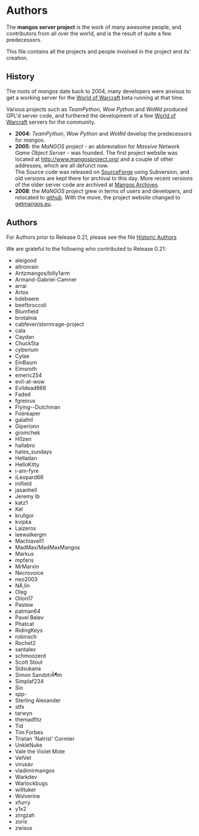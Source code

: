 Authors
=======
The **mangos server project** is the work of many awesome people, and contributors
from all over the world, and is the result of quite a few predecessors.

This file contains all the projects and people involved in the project and its'
creation.

History
-------
The roots of *mangos* date back to 2004, many developers were anxious to get
a working server for the [World of Warcraft][1] beta running at that time.

Various projects such as *TeamPython*, *Wow Python* and *WoWd* produced GPL'd
server code, and furthered the development of a few [World of Warcraft][1] servers for the community.

* **2004**: *TeamPython*, *Wow Python* and *WoWd* develop the predecessors for
  *mangos*.
* **2005**: the *MaNGOS project* - an abbreviation for *Massive Network Game
  Object Server* - was founded. The first project website was located at
  http://www.mangosproject.org/ and a couple of other addresses, which are all defunct now. <br />
  The Source code was released
  on [SourceForge][2] using Subversion, and old versions are kept there for
  archival to this day. More recent versions of the older server code are archived at [Mangos Archives][5].
* **2008**: the *MaNGOS project* grew in terms of users and developers,
  and relocated to [github][3]. With the move, the project website changed
  to [getmangos.eu][4].

Authors
-------
For Authors prior to Release 0.21, please see the file [Historic Authors](Authors_historic.md)

We are grateful to the following who contributed to Release 0.21:

* aleigood
* altronrain
* Antzmangos/billy1arm
* Armand-Gabriel-Camner
* arrai
* Artox
* bdebaere
* beefbroccoli
* Blumfield
* brotalnia
* cabfever/stormrage-project
* cala
* Caydan
* Chuck5ta
* cyberium
* Cylae
* EinBaum
* Elmsroth
* emeric254
* evil-at-wow
* Evildead666
* Faded
* fgreinus
* Flying--Dutchman
* Foereaper
* galathil
* Giperionn
* gromchek
* H0zen
* hallabro
* hates_sundays
* Helladan
* HelloKitty
* i-am-fyre
* iLeopard66
* inifield
* jasanhell
* Jeremy lb
* katz1
* Kel
* krullgor
* kvipka
* Laizerox
* leewalkergm
* Machiavell1
* MadMax/MadMaxMangos
* Markus
* mpfans
* MrMarvin
* Necrovoice
* neo2003
* NÃ¸lin
* Oleg
* Olion17
* Pastew
* patman64
* Pavel Belev
* Phatcat
* RidingKeys
* robinsch
* Rochet2
* santalex
* schmoozerd
* Scott Stout
* Sidsukana
* Simon SandstrÃ¶m
* Simplaf234
* Sio
* spp-
* Sterling Alexander
* stfx 
* tarwyn
* themadfitz
* Tid
* Tim Forbes
* Tristan 'Natrist' Cormier
* UnkleNuke
* Vale the Violet Mote
* VelVet
* virusav
* vladimirmangos
* Warkdev
* Warlockbugs
* willtuker
* Wolverine
* xfurry
* y1x2
* zingzah
* zorix
* zwisus

[1]: http://blizzard.com/games/wow/ "World of Warcraft"
[2]: http://sourceforge.net/p/mangos/ "mangos on SourceForge"
[3]: https://github.com/mangos/ "mangos on github"
[4]: https://www.getmangos.eu/ "mangos project"
[5]: http://github.com/mangosarchives/ "MaNGOS Archives"
